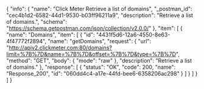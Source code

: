 {
  "info": {
    "name": "Click Meter Retrieve a list of domains",
    "_postman_id": "cec4b1d2-6582-44d1-9530-b03ff96211a9",
    "description": "Retrieve a list of domains.",
    "schema": "https://schema.getpostman.com/json/collection/v2.0.0/"
  },
  "item": [
    {
      "name": "Domains",
      "item": [
        {
          "id": "4431f5d6-12a6-4550-8e63-4f47772f2894",
          "name": "getDomains",
          "request": {
            "url": "http://apiv2.clickmeter.com:80/domains?limit=%7B%7D&name=%7B%7D&offset=%7B%7D&type=%7B%7D",
            "method": "GET",
            "body": {
              "mode": "raw"
            },
            "description": "Retrieve a list of domains."
          },
          "response": [
            {
              "status": "OK",
              "code": 200,
              "name": "Response_200",
              "id": "060dd4c4-a17e-44fd-bee6-6358206ac298"
            }
          ]
        }
      ]
    }
  ]
}